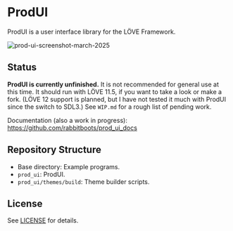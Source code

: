 # ProdUI

ProdUI is a user interface library for the LÖVE Framework.

![prod-ui-screenshot-march-2025](https://github.com/user-attachments/assets/d5f8386d-d293-475c-b532-4bbfda32d792)

## Status

**ProdUI is currently unfinished.** It is not recommended for general use at this time. It should run with LÖVE 11.5, if you want to take a look or make a fork. (LÖVE 12 support is planned, but I have not tested it much with ProdUI since the switch to SDL3.) See `WIP.md` for a rough list of pending work.

Documentation (also a work in progress): https://github.com/rabbitboots/prod_ui_docs


## Repository Structure

* Base directory: Example programs.
* `prod_ui`: ProdUI.
* `prod_ui/themes/build`: Theme builder scripts.


## License

See [LICENSE](https://github.com/rabbitboots/prod_ui_wip/blob/main/LICENSE) for details.

